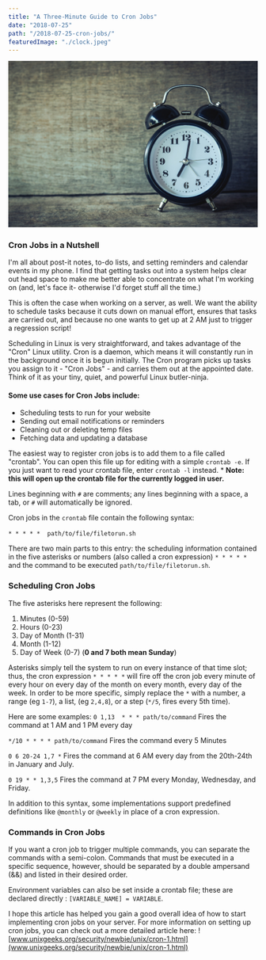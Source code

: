 ```yaml
---
title: "A Three-Minute Guide to Cron Jobs"
date: "2018-07-25"
path: "/2018-07-25-cron-jobs/"
featuredImage: "./clock.jpeg"
---
```

![Clock](./clock.jpeg)

### Cron Jobs in a Nutshell

I'm all about post-it notes, to-do lists, and setting reminders and calendar events in my phone. I find that getting tasks out into a system helps clear out head space to make me better able to concentrate on what I'm working on (and, let's face it- otherwise I'd forget stuff all the time.)

This is often the case when working on a server, as well. We want the ability to schedule tasks because it cuts down on manual effort, ensures that tasks are carried out, and because no one wants to get up at 2 AM just to trigger a regression script!

Scheduling in Linux is very straightforward, and takes advantage of the "Cron" Linux utility. Cron is a daemon, which means it will constantly run in the background once it is begun initially. The Cron program picks up tasks you assign to it - "Cron Jobs" - and carries them out at the appointed date. Think of it as your tiny, quiet, and powerful Linux butler-ninja.

#### Some use cases for Cron Jobs include:

- Scheduling tests to run for your website
- Sending out email notifications or reminders
- Cleaning out or deleting temp files
- Fetching data and updating a database


The easiest way to register cron jobs is to add them to a file called "crontab". You can open this file up for editing with a simple `crontab -e`. If you just want to read your crontab file, enter `crontab -l` instead. * **Note: this will open up the crontab file for the currently logged in user.**

Lines beginning with `#` are comments; any lines beginning with a space, a tab, or `#` will automatically be ignored.

Cron jobs in the `crontab` file contain the following syntax:

`* * * * *  path/to/file/filetorun.sh`

There are two main parts to this entry: the scheduling information contained in the five asterisks or numbers (also called a cron expression) `* * * * * ` and the command to be executed `path/to/file/filetorun.sh`.

### Scheduling Cron Jobs

The five asterisks here represent the following:

1. Minutes (0-59)
2. Hours (0-23)
3. Day of Month (1-31)
4. Month (1-12)
5. Day of Week (0-7) (**0 and 7 both mean Sunday**)

Asterisks simply tell the system to run on every instance of that time slot; thus, the cron expression `* * * * *` will fire off the cron job every minute of every hour on every day of the month on every month, every day of the week. In order to be more specific, simply replace the `*` with a number, a range (eg `1-7`), a list, (eg `2,4,8`), or a step (`*/5`, fires every 5th time).

Here are some examples:
`0 1,13  * * * path/to/command`
Fires the command at 1 AM and 1 PM every day

`*/10 * * * * path/to/command`
Fires the command every 5 Minutes

`0 6 20-24 1,7 *`
Fires the command at 6 AM every day from the 20th-24th in January and July.

`0 19 * * 1,3,5`
Fires the command at 7 PM every Monday, Wednesday, and Friday.

In addition to this syntax, some implementations support predefined definitions like `@monthly` or `@weekly` in place of a cron expression.

### Commands in Cron Jobs

If you want a cron job to trigger multiple commands, you can separate the commands with a semi-colon. Commands that must be executed in a specific sequence, however, should be separated by a double ampersand (&&) and listed in their desired order.

Environment variables can also be set inside a crontab file; these are declared directly :
`[VARIABLE_NAME] = VARIABLE`.


I hope this article has helped you gain a good overall idea of how to start implementing cron jobs on your server. For more information on setting up cron jobs, you can check out a more detailed article here:
![www.unixgeeks.org/security/newbie/unix/cron-1.html](www.unixgeeks.org/security/newbie/unix/cron-1.html)
